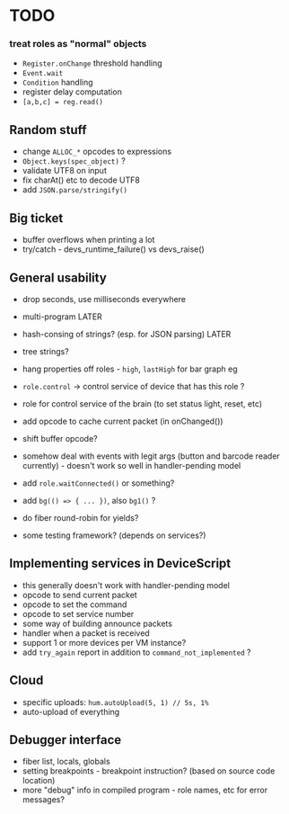 # TODO

### treat roles as "normal" objects
* `Register.onChange` threshold handling
* `Event.wait`
* `Condition` handling
* register delay computation
* `[a,b,c] = reg.read()`

## Random stuff
* change `ALLOC_*` opcodes to expressions
* `Object.keys(spec_object)` ?
* validate UTF8 on input
* fix charAt() etc to decode UTF8
* add `JSON.parse/stringify()`

## Big ticket
* buffer overflows when printing a lot
* try/catch - devs_runtime_failure() vs devs_raise()

## General usability

* drop seconds, use milliseconds everywhere
* multi-program LATER
* hash-consing of strings? (esp. for JSON parsing) LATER
* tree strings?

* hang properties off roles - `high`, `lastHigh` for bar graph eg
* `role.control` -> control service of device that has this role ?
* role for control service of the brain (to set status light, reset, etc)
* add opcode to cache current packet (in onChanged())
* shift buffer opcode?
* somehow deal with events with legit args (button and barcode reader currently) - doesn't work so well in handler-pending model
* add `role.waitConnected()` or something?
* add `bg(() => { ... })`, also `bg1()` ?
* do fiber round-robin for yields?
* some testing framework? (depends on services?)

## Implementing services in DeviceScript

* this generally doesn't work with handler-pending model
* opcode to send current packet
* opcode to set the command
* opcode to set service number
* some way of building announce packets
* handler when a packet is received
* support 1 or more devices per VM instance?
* add `try_again` report in addition to `command_not_implemented` ?

## Cloud

* specific uploads: `hum.autoUpload(5, 1) // 5s, 1%`
* auto-upload of everything

## Debugger interface

* fiber list, locals, globals
* setting breakpoints - breakpoint instruction? (based on source code location)
* more "debug" info in compiled program - role names, etc for error messages?

